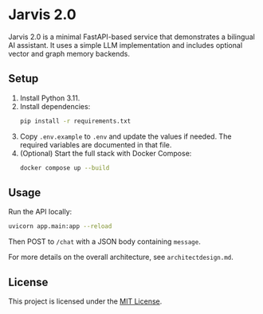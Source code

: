 # Jarvis 2.0

Jarvis 2.0 is a minimal FastAPI-based service that demonstrates a bilingual AI assistant. It uses a simple LLM implementation and includes optional vector and graph memory backends.

## Setup

1. Install Python 3.11.
2. Install dependencies:
   ```bash
   pip install -r requirements.txt
   ```
3. Copy `.env.example` to `.env` and update the values if needed.
   The required variables are documented in that file.
4. (Optional) Start the full stack with Docker Compose:
   ```bash
   docker compose up --build
   ```

## Usage

Run the API locally:
```bash
uvicorn app.main:app --reload
```
Then POST to `/chat` with a JSON body containing `message`.

For more details on the overall architecture, see `architectdesign.md`.

## License

This project is licensed under the [MIT License](LICENSE).
